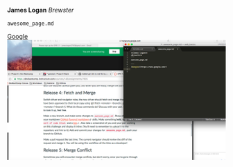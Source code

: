 **James Logan**
*Brewster* 
```
awesome_page.md

```
[Google](https://www.google.com/)
![screenshot](ss.png)

